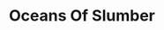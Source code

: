 ---
title: "Oceans Of Slumber"
summary: "Oceans of Slumber is an American heavy metal band from Houston, Texas, formed in 2011."
slug: "oceans-of-slumber"
image: "oceans-of-slumber.jpg"
apple_music_artist_url: "https://music.apple.com/gb/artist/oceans-of-slumber/598002228"
wikipedia_url: "https://en.wikipedia.org/wiki/Oceans_of_Slumber"
---